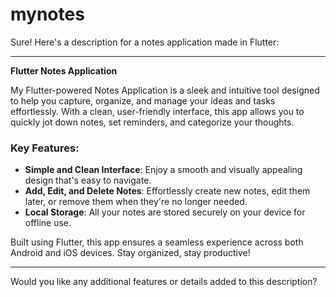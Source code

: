 # mynotes

Sure! Here's a description for a notes application made in Flutter:

---

**Flutter Notes Application**

My Flutter-powered Notes Application is a sleek and intuitive tool designed to help you capture, organize, and manage your ideas and tasks effortlessly. With a clean, user-friendly interface, this app allows you to quickly jot down notes, set reminders, and categorize your thoughts.

### Key Features:
- **Simple and Clean Interface**: Enjoy a smooth and visually appealing design that's easy to navigate.
- **Add, Edit, and Delete Notes**: Effortlessly create new notes, edit them later, or remove them when they're no longer needed.
- **Local Storage**: All your notes are stored securely on your device for offline use.

Built using Flutter, this app ensures a seamless experience across both Android and iOS devices. Stay organized, stay productive!

--- 

Would you like any additional features or details added to this description?

